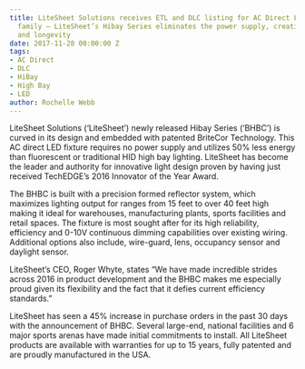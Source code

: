 ```yaml
---
title: LiteSheet Solutions receives ETL and DLC listing for AC Direct LED HiBay lighting
  family – LiteSheet’s Hibay Series eliminates the power supply, creating higher reliability
  and longevity
date: 2017-11-28 00:00:00 Z
tags:
- AC Direct
- DLC
- HiBay
- High Bay
- LED
author: Rochelle Webb
---
```


LiteSheet Solutions (‘LiteSheet’) newly released Hibay Series (‘BHBC’) is curved in its design and embedded with patented BriteCor Technology. This AC direct LED fixture requires no power supply and utilizes 50% less energy than fluorescent or traditional HID high bay lighting. LiteSheet has become the leader and authority for innovative light design proven by having just received TechEDGE’s 2016 Innovator of the Year Award.

The BHBC is built with a precision formed reflector system, which maximizes lighting output for ranges from 15 feet to over 40 feet high making it ideal for warehouses, manufacturing plants, sports facilities and retail spaces. The fixture is most sought after for its high reliability, efficiency and 0-10V continuous dimming capabilities over existing wiring. Additional options also include, wire-guard, lens, occupancy sensor and daylight sensor.

LiteSheet’s CEO, Roger Whyte, states “We have made incredible strides across 2016 in product development and the BHBC makes me especially proud given its flexibility and the fact that it defies current efficiency standards.”

LiteSheet has seen a 45% increase in purchase orders in the past 30 days with the announcement of BHBC. Several large-end, national facilities and 6 major sports arenas have made initial commitments to install. All LiteSheet products are available with warranties for up to 15 years, fully patented and are proudly manufactured in the USA.